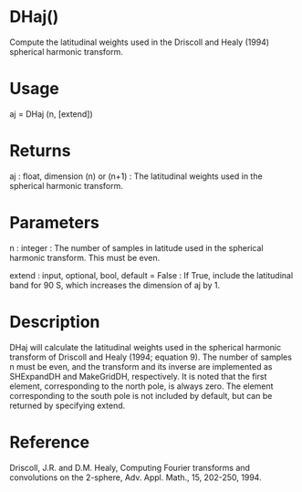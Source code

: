# DHaj()

Compute the latitudinal weights used in the Driscoll and Healy (1994) spherical harmonic transform.

# Usage

aj = DHaj (n, [extend])

# Returns

aj : float, dimension (n) or (n+1)
:   The latitudinal weights used in the spherical harmonic transform.

# Parameters

n : integer
:   The number of samples in latitude used in the spherical harmonic transform. This must be even.

extend : input, optional, bool, default = False
:   If True, include the latitudinal band for 90 S, which increases the dimension of aj by 1.

# Description

DHaj will calculate the latitudinal weights used in the spherical harmonic transform of Driscoll and Healy (1994; equation 9). The number of samples n must be even, and the transform and its inverse are implemented as SHExpandDH and MakeGridDH, respectively. It is noted that the first element, corresponding to the north pole, is always zero. The element corresponding to the south pole is not included by default, but can be returned by specifying extend.

# Reference

Driscoll, J.R. and D.M. Healy, Computing Fourier transforms and convolutions on the 2-sphere, Adv. Appl. Math., 15, 202-250, 1994.
